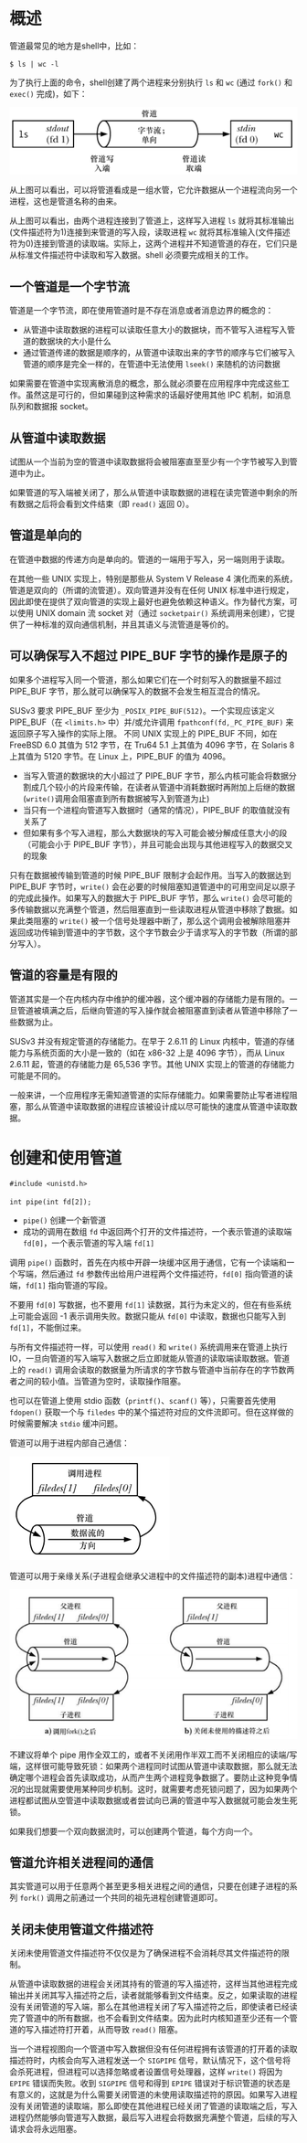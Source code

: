 # 概述

管道最常见的地方是shell中，比如：

```
$ ls | wc -l
```

为了执行上面的命令，shell创建了两个进程来分别执行 `ls` 和 `wc` (通过 `fork()` 和 `exec()` 完成)，如下：

![](./img/ls_wc.png)

从上图可以看出，可以将管道看成是一组水管，它允许数据从一个进程流向另一个进程，这也是管道名称的由来。

从上图可以看出，由两个进程连接到了管道上，这样写入进程 `ls` 就将其标准输出(文件描述符为1)连接到来管道的写入段，读取进程 `wc` 就将其标准输入(文件描述符为0)连接到管道的读取端。实际上，这两个进程并不知道管道的存在，它们只是从标准文件描述符中读取和写入数据。shell 必须要完成相关的工作。

## 一个管道是一个字节流

管道是一个字节流，即在使用管道时是不存在消息或者消息边界的概念的：

- 从管道中读取数据的进程可以读取任意大小的数据块，而不管写入进程写入管道的数据块的大小是什么
- 通过管道传递的数据是顺序的，从管道中读取出来的字节的顺序与它们被写入管道的顺序是完全一样的，在管道中无法使用 `lseek()` 来随机的访问数据

如果需要在管道中实现离散消息的概念，那么就必须要在应用程序中完成这些工作。虽然这是可行的，但如果碰到这种需求的话最好使用其他 IPC 机制，如消息队列和数据报 socket。

## 从管道中读取数据

试图从一个当前为空的管道中读取数据将会被阻塞直至至少有一个字节被写入到管道中为止。

如果管道的写入端被关闭了，那么从管道中读取数据的进程在读完管道中剩余的所有数据之后将会看到文件结束（即 `read()` 返回 0）。

## 管道是单向的

在管道中数据的传递方向是单向的。管道的一端用于写入，另一端则用于读取。

在其他一些 UNIX 实现上，特别是那些从 System V Release 4 演化而来的系统，管道是双向的（所谓的流管道）。双向管道并没有在任何 UNIX 标准中进行规定，因此即使在提供了双向管道的实现上最好也避免依赖这种语义。作为替代方案，可以使用 UNIX domain 流 socket 对（通过 `socketpair()` 系统调用来创建），它提供了一种标准的双向通信机制，并且其语义与流管道是等价的。

## 可以确保写入不超过 PIPE_BUF 字节的操作是原子的

如果多个进程写入同一个管道，那么如果它们在一个时刻写入的数据量不超过 PIPE_BUF 字节，那么就可以确保写入的数据不会发生相互混合的情况。

SUSv3 要求 PIPE_BUF 至少为 `_POSIX_PIPE_BUF(512)`。一个实现应该定义 PIPE_BUF（在 `<limits.h>` 中）并/或允许调用 `fpathconf(fd,_PC_PIPE_BUF)` 来返回原子写入操作的实际上限。
不同 UNIX 实现上的 PIPE_BUF 不同，如在 FreeBSD 6.0 其值为 512 字节，在 Tru64 5.1 上其值为 4096 字节，在 Solaris 8 上其值为 5120 字节。在 Linux 上，PIPE_BUF 的值为 4096。

- 当写入管道的数据块的大小超过了 PIPE_BUF 字节，那么内核可能会将数据分割成几个较小的片段来传输，在读者从管道中消耗数据时再附加上后继的数据(`write()`调用会阻塞直到所有数据被写入到管道为止)
- 当只有一个进程向管道写入数据时（通常的情况），PIPE_BUF 的取值就没有关系了
- 但如果有多个写入进程，那么大数据块的写入可能会被分解成任意大小的段（可能会小于 PIPE_BUF 字节），并且可能会出现与其他进程写入的数据交叉的现象

只有在数据被传输到管道的时候 PIPE_BUF 限制才会起作用。当写入的数据达到 PIPE_BUF 字节时，`write()` 会在必要的时候阻塞知道管道中的可用空间足以原子的完成此操作。如果写入的数据大于 PIPE_BUF 字节，那么 `write()` 会尽可能的多传输数据以充满整个管道，然后阻塞直到一些读取进程从管道中移除了数据。如果此类阻塞的 `write()` 被一个信号处理器中断了，那么这个调用会被解除阻塞并返回成功传输到管道中的字节数，这个字节数会少于请求写入的字节数（所谓的部分写入）。

## 管道的容量是有限的

管道其实是一个在内核内存中维护的缓冲器，这个缓冲器的存储能力是有限的。一旦管道被填满之后，后继向管道的写入操作就会被阻塞直到读者从管道中移除了一些数据为止。

SUSv3 并没有规定管道的存储能力。在早于 2.6.11 的 Linux 内核中，管道的存储能力与系统页面的大小是一致的（如在 x86-32 上是 4096 字节），而从 Linux 2.6.11 起，管道的存储能力是 65,536 字节。其他 UNIX 实现上的管道的存储能力可能是不同的。

一般来讲，一个应用程序无需知道管道的实际存储能力。如果需要防止写者进程阻塞，那么从管道中读取数据的进程应该被设计成以尽可能快的速度从管道中读取数据。

# 创建和使用管道

```
#include <unistd.h>

int pipe(int fd[2]);    
```

- `pipe()` 创建一个新管道
- 成功的调用在数组 `fd` 中返回两个打开的文件描述符，一个表示管道的读取端 `fd[0]`，一个表示管道的写入端 `fd[1]`

调用 `pipe()` 函数时，首先在内核中开辟一块缓冲区用于通信，它有一个读端和一个写端，然后通过 `fd` 参数传出给用户进程两个文件描述符，`fd[0]` 指向管道的读端，`fd[1]` 指向管道的写段。

不要用 `fd[0]` 写数据，也不要用 `fd[1]` 读数据，其行为未定义的，但在有些系统上可能会返回 -1 表示调用失败。数据只能从 `fd[0]` 中读取，数据也只能写入到`fd[1]`，不能倒过来。

与所有文件描述符一样，可以使用 `read()` 和  `write()` 系统调用来在管道上执行 IO，一旦向管道的写入端写入数据之后立即就能从管道的读取端读取数据。管道上的 `read()`  调用会读取的数据量为所请求的字节数与管道中当前存在的字节数两者之间的较小值。当管道为空时，读取操作阻塞。

也可以在管道上使用 stdio 函数（`printf()`、`scanf()` 等），只需要首先使用 `fdopen()` 获取一个与 `filedes` 中的某个描述符对应的文件流即可。但在这样做的时候需要解决 `stdio` 缓冲问题。

管道可以用于进程内部自己通信：

![](./img/pipe.png)

管道可以用于亲缘关系(子进程会继承父进程中的文件描述符的副本)进程中通信：

![](./img/pipe_parent_child.png)

不建议将单个 pipe 用作全双工的，或者不关闭用作半双工而不关闭相应的读端/写端，这样很可能导致死锁：如果两个进程同时试图从管道中读取数据，那么就无法确定哪个进程会首先读取成功，从而产生两个进程竞争数据了。要防止这种竞争情况的出现就需要使用某种同步机制。这时，就需要考虑死锁问题了，因为如果两个进程都试图从空管道中读取数据或者尝试向已满的管道中写入数据就可能会发生死锁。

如果我们想要一个双向数据流时，可以创建两个管道，每个方向一个。

## 管道允许相关进程间的通信

其实管道可以用于任意两个甚至更多相关进程之间的通信，只要在创建子进程的系列 `fork()` 调用之前通过一个共同的祖先进程创建管道即可。

## 关闭未使用管道文件描述符

关闭未使用管道文件描述符不仅仅是为了确保进程不会消耗尽其文件描述符的限制。

从管道中读取数据的进程会关闭其持有的管道的写入描述符，这样当其他进程完成输出并关闭其写入描述符之后，读者就能够看到文件结束。反之，如果读取的进程没有关闭管道的写入端，那么在其他进程关闭了写入描述符之后，即使读者已经读完了管道中的所有数据，也不会看到文件结束。因为此时内核知道至少还有一个管道的写入描述符打开着，从而导致 `read()` 阻塞。

当一个进程视图向一个管道中写入数据但没有任何进程拥有该管道的打开着的读取描述符时，内核会向写入进程发送一个 `SIGPIPE` 信号，默认情况下，这个信号将会杀死进程，但进程可以选择忽略或者设置信号处理器，这样 `write()` 将因为 `EPIPE` 错误而失败。收到 `SIGPIPE` 信号和得到 `EPIPE`  错误对于标识管道的状态是有意义的，这就是为什么需要关闭管道的未使用读取描述符的原因。如果写入进程没有关闭管道的读取端，那么即使在其他进程已经关闭了管道的读取端之后，写入进程仍然能够向管道写入数据，最后写入进程会将数据充满整个管道，后续的写入请求会将永远阻塞。
























